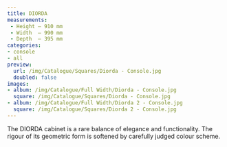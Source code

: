 ```yaml
---
title: DIORDA
measurements:
 - Height — 910 mm
 - Width  — 990 mm
 - Depth  — 395 mm
categories:
- console
- all
preview:
  url: /img/Catalogue/Squares/Diorda - Console.jpg
  doubled: false
images:
- album: /img/Catalogue/Full Width/Diorda - Console.jpg
  square: /img/Catalogue/Squares/Diorda - Console.jpg
- album: /img/Catalogue/Full Width/Diorda 2 - Console.jpg
  square: /img/Catalogue/Squares/Diorda 2 - Console.jpg
---
```


The DIORDA cabinet is a rare balance of elegance and functionality. The rigour of its geometric form is softened by carefully judged colour scheme.
